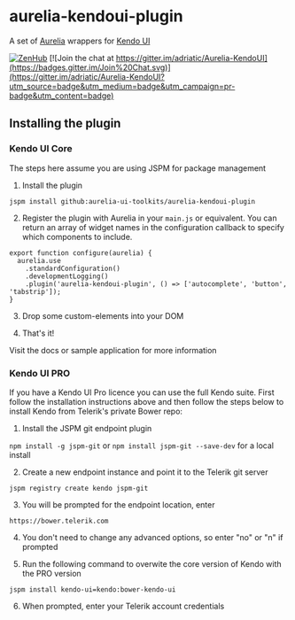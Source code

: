 # aurelia-kendoui-plugin

A set of [Aurelia](http://aurelia.io) wrappers for [Kendo UI](http://www.telerik.com/kendo-ui)

[![ZenHub](https://raw.githubusercontent.com/ZenHubIO/support/master/zenhub-badge.png)](https://zenhub.io) [![Join the chat at https://gitter.im/adriatic/Aurelia-KendoUI](https://badges.gitter.im/Join%20Chat.svg)](https://gitter.im/adriatic/Aurelia-KendoUI?utm_source=badge&utm_medium=badge&utm_campaign=pr-badge&utm_content=badge)

## Installing the plugin

### Kendo UI Core

The steps here assume you are using JSPM for package management

1. Install the plugin

  `jspm install github:aurelia-ui-toolkits/aurelia-kendoui-plugin`

2. Register the plugin with Aurelia in your `main.js` or equivalent. You can return an array of widget names in the configuration callback to specify which components to include. 

  ```
  export function configure(aurelia) {
    aurelia.use
      .standardConfiguration()
      .developmentLogging()
      .plugin('aurelia-kendoui-plugin', () => ['autocomplete', 'button', 'tabstrip']);
  }
  ```

3. Drop some custom-elements into your DOM

4. That's it!

Visit the docs or sample application for more information

### Kendo UI PRO

If you have a Kendo UI Pro licence you can use the full Kendo suite. First follow the installation instructions above and then follow the steps below to install Kendo from Telerik's private Bower repo:

1. Install the JSPM git endpoint plugin 
  
  `npm install -g jspm-git`
  or
  `npm install jspm-git --save-dev` for a local install

2. Create a new endpoint instance and point it to the Telerik git server 

  `jspm registry create kendo jspm-git`

3. You will be prompted for the endpoint location, enter

  `https://bower.telerik.com`

4. You don't need to change any advanced options, so enter "no" or "n" if prompted

5. Run the following command to overwite the core version of Kendo with the PRO version

  `jspm install kendo-ui=kendo:bower-kendo-ui`

6. When prompted, enter your Telerik account credentials
